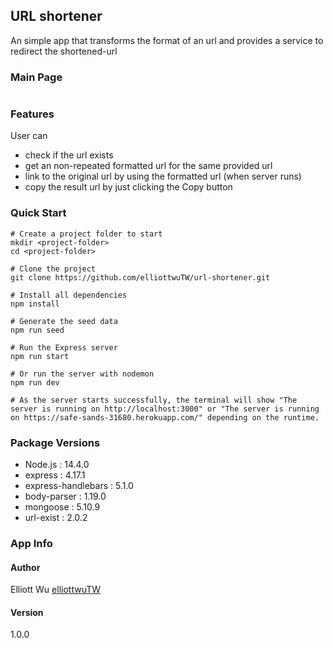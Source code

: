 ## URL shortener
An simple app that transforms the format of an url and provides a service to redirect the shortened-url

### Main Page
![]()

### Features
User can
- check if the url exists
- get an non-repeated formatted url for the same provided url
- link to the original url by using the formatted url (when server runs)
- copy the result url by just clicking the Copy button

### Quick Start
```
# Create a project folder to start
mkdir <project-folder>
cd <project-folder>

# Clone the project
git clone https://github.com/elliottwuTW/url-shortener.git

# Install all dependencies
npm install

# Generate the seed data
npm run seed

# Run the Express server
npm run start

# Or run the server with nodemon
npm run dev

# As the server starts successfully, the terminal will show "The server is running on http://localhost:3000" or "The server is running on https://safe-sands-31680.herokuapp.com/" depending on the runtime.
```

### Package Versions
- Node.js : 14.4.0
- express : 4.17.1
- express-handlebars : 5.1.0
- body-parser : 1.19.0
- mongoose : 5.10.9
- url-exist : 2.0.2


### App Info
#### Author
Elliott Wu [elliottwuTW](https://github.com/elliottwuTW)

#### Version
1.0.0
